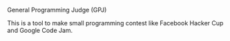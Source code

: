 General Programming Judge (GPJ)

This is a tool to make small programming contest like Facebook Hacker Cup and Google Code Jam.